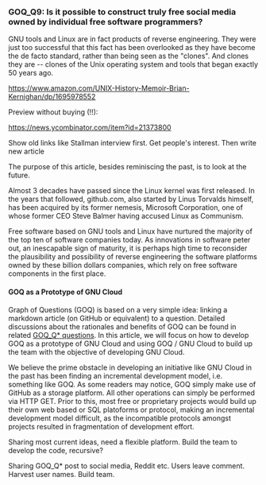 ### GOQ_Q9: Is it possible to construct truly free social media owned by individual free software programmers?



GNU tools and Linux are in fact products of reverse engineering. They were just too successful that this fact has been overlooked as they have become the de facto standard, rather than being seen as the "clones". And clones they are -- clones of the Unix operating system and tools that began exactly 50 years ago.

https://www.amazon.com/UNIX-History-Memoir-Brian-Kernighan/dp/1695978552

Preview without buying (!!):

https://news.ycombinator.com/item?id=21373800

Show old links like Stallman interview first. Get people's interest. Then write new article

The purpose of this article, besides reminiscing the past, is to look at the future.

Almost 3 decades have passed since the Linux kernel was first released. In the years that followed, github.com, also started by Linus Torvalds himself, has been acquired by its former nemesis, Microsoft Corporation, one of whose former CEO Steve Balmer having accused Linux as Communism.

Free software based on GNU tools and Linux have nurtured the majority of the top ten of software companies today. As innovations in software peter out, an inescapable sign of maturity, it is perhaps high time to reconsider the plausibility and possibility of reverse engineering the software platforms owned by these billion dollars companies, which rely on free software components in the first place.


#### GOQ as a Prototype of GNU Cloud

Graph of Questions (GOQ) is based on a very simple idea: linking a markdown article (on GitHub or equivalent) to a question. Detailed discussions about the rationales and benefits of GOQ can be found in related [GOQ_Q* questions](https://github.com/udexon/GOQ). In this article, we will focus on how to develop GOQ as a prototype of GNU Cloud and using GOQ / GNU Cloud to build up the team with the objective of developing GNU Cloud.

We believe the prime obstacle in developing an initiative like GNU Cloud in the past has been finding an incremental development model, i.e. something like GOQ. As some readers may notice, GOQ simply make use of GitHub as a storage platform. All other operations can simply be performed via HTTP GET. Prior to this, most free or proprietary projects would build up their own web based or SQL platoforms or protocol, making an incremental development model difficult, as the incompatible protocols amongst projects resulted in fragmentation of development effort.

Sharing most current ideas, need a flexible platform. Build the team to develop the code, recursive?

Sharing GOQ_Q* post to social media, Reddit etc. Users leave comment. Harvest user names. Build team.
